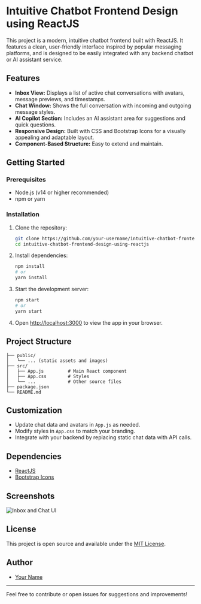 # Intuitive Chatbot Frontend Design using ReactJS

This project is a modern, intuitive chatbot frontend built with ReactJS. It features a clean, user-friendly interface inspired by popular messaging platforms, and is designed to be easily integrated with any backend chatbot or AI assistant service.

## Features

- **Inbox View:** Displays a list of active chat conversations with avatars, message previews, and timestamps.
- **Chat Window:** Shows the full conversation with incoming and outgoing message styles.
- **AI Copilot Section:** Includes an AI assistant area for suggestions and quick questions.
- **Responsive Design:** Built with CSS and Bootstrap Icons for a visually appealing and adaptable layout.
- **Component-Based Structure:** Easy to extend and maintain.

## Getting Started

### Prerequisites
- Node.js (v14 or higher recommended)
- npm or yarn

### Installation
1. Clone the repository:
   ```sh
   git clone https://github.com/your-username/intuitive-chatbot-frontend-design-using-reactjs.git
   cd intuitive-chatbot-frontend-design-using-reactjs
   ```
2. Install dependencies:
   ```sh
   npm install
   # or
   yarn install
   ```
3. Start the development server:
   ```sh
   npm start
   # or
   yarn start
   ```
4. Open [http://localhost:3000](http://localhost:3000) to view the app in your browser.

## Project Structure

```
├── public/
│   └── ... (static assets and images)
├── src/
│   ├── App.js         # Main React component
│   ├── App.css        # Styles
│   └── ...            # Other source files
├── package.json
└── README.md
```

## Customization
- Update chat data and avatars in `App.js` as needed.
- Modify styles in `App.css` to match your branding.
- Integrate with your backend by replacing static chat data with API calls.

## Dependencies
- [ReactJS](https://reactjs.org/)
- [Bootstrap Icons](https://icons.getbootstrap.com/)

## Screenshots
<!-- Add a screenshot to the public/screenshots folder and update the path below -->
![Inbox and Chat UI](./screenshots/inbox-chat-ui.png)

## License
This project is open source and available under the [MIT License](LICENSE).

## Author
- [Your Name](https://github.com/your-username)

---
Feel free to contribute or open issues for suggestions and improvements!
